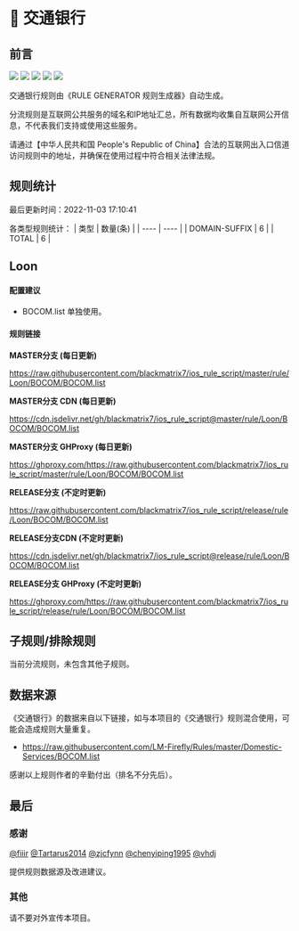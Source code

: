 # 🧸 交通银行

## 前言

![](https://shields.io/badge/-移除重复规则-ff69b4) ![](https://shields.io/badge/-DOMAIN与DOMAIN--SUFFIX合并-green) ![](https://shields.io/badge/-DOMAIN--SUFFIX间合并-critical) ![](https://shields.io/badge/-DOMAIN--SUFFIX与DOMAIN--KEYWORD合并-blue) ![](https://shields.io/badge/-IP--CIDR(6)合并-blueviolet) 

交通银行规则由《RULE GENERATOR 规则生成器》自动生成。

分流规则是互联网公共服务的域名和IP地址汇总，所有数据均收集自互联网公开信息，不代表我们支持或使用这些服务。

请通过【中华人民共和国 People's Republic of China】合法的互联网出入口信道访问规则中的地址，并确保在使用过程中符合相关法律法规。

## 规则统计

最后更新时间：2022-11-03 17:10:41

各类型规则统计：
| 类型 | 数量(条)  | 
| ---- | ----  |
| DOMAIN-SUFFIX | 6  | 
| TOTAL | 6  | 


## Loon 

#### 配置建议
- BOCOM.list 单独使用。

#### 规则链接
**MASTER分支 (每日更新)**

https://raw.githubusercontent.com/blackmatrix7/ios_rule_script/master/rule/Loon/BOCOM/BOCOM.list

**MASTER分支 CDN (每日更新)**

https://cdn.jsdelivr.net/gh/blackmatrix7/ios_rule_script@master/rule/Loon/BOCOM/BOCOM.list

**MASTER分支 GHProxy (每日更新)**

https://ghproxy.com/https://raw.githubusercontent.com/blackmatrix7/ios_rule_script/master/rule/Loon/BOCOM/BOCOM.list

**RELEASE分支 (不定时更新)**

https://raw.githubusercontent.com/blackmatrix7/ios_rule_script/release/rule/Loon/BOCOM/BOCOM.list

**RELEASE分支CDN (不定时更新)**

https://cdn.jsdelivr.net/gh/blackmatrix7/ios_rule_script@release/rule/Loon/BOCOM/BOCOM.list

**RELEASE分支 GHProxy (不定时更新)**

https://ghproxy.com/https://raw.githubusercontent.com/blackmatrix7/ios_rule_script/release/rule/Loon/BOCOM/BOCOM.list

## 子规则/排除规则


当前分流规则，未包含其他子规则。

## 数据来源

《交通银行》的数据来自以下链接，如与本项目的《交通银行》规则混合使用，可能会造成规则大量重复。

- https://raw.githubusercontent.com/LM-Firefly/Rules/master/Domestic-Services/BOCOM.list


感谢以上规则作者的辛勤付出（排名不分先后）。

## 最后

### 感谢

[@fiiir](https://github.com/fiiir) [@Tartarus2014](https://github.com/Tartarus2014) [@zjcfynn](https://github.com/zjcfynn) [@chenyiping1995](https://github.com/chenyiping1995) [@vhdj](https://github.com/vhdj)

提供规则数据源及改进建议。

### 其他

请不要对外宣传本项目。